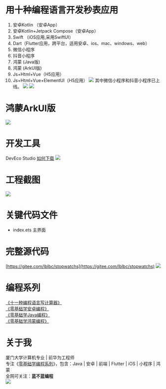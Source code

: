 # 用十种编程语言开发秒表应用
1. 安卓Kotlin （安卓App）
2. 安卓Kotlin+Jetpack Compose（安卓App）
3. Swift （iOS应用,采用SwiftUI）
4. Dart（Flutter应用，跨平台，适用安卓、ios、mac、windows、web）
5. 微信小程序
6. 抖音小程序
7. 鸿蒙 (Java版)
8. 鸿蒙 (ArkUI版)
9. Js+Html+Vue（H5应用）
10. Js+Html+Vue+ElementUI（H5应用）
![](https://img-blog.csdnimg.cn/img_convert/fd3572a7d3278deda3e83f271235988d.png)
其中微信小程序和抖音小程序已上线。
![](https://img-blog.csdnimg.cn/img_convert/a52de326d42d1e7a754a1c5c89775ee0.png)
![](https://img-blog.csdnimg.cn/img_convert/1c1fe4c11099e74ac277c717a0764a2b.png)
# 鸿蒙ArkUI版
![](https://img-blog.csdnimg.cn/img_convert/6c53e93d669a14dd48bc7cf7fa5c6393.gif)
# 开发工具
DevEco Studio
[如何下载](https://cxyxy.blog.csdn.net/article/details/120680717)
![](https://img-blog.csdnimg.cn/img_convert/d2f4851f878b566945a82b5ad0c01d2e.png)
# 工程截图
![](https://img-blog.csdnimg.cn/img_convert/0da7eb5848c977ee6c410953e573ccbe.png)
# 关键代码文件
- index.ets 主界面

# 完整源代码
[https://gitee.com/lblbc/stopwatchs](https://gitee.com/lblbc/stopwatchs)
![](https://img-blog.csdnimg.cn/img_convert/49aae95374ed15428a1e220967380566.png)

# 编程系列
[《十一种编程语言写计算器》](https://cxyxy.blog.csdn.net/article/details/120396302)  
[《零基础学安卓编程》](https://cxyxy.blog.csdn.net/category_11409895.html)  
[《零基础学Java编程》](https://cxyxy.blog.csdn.net/category_11331310.html)  
[《零基础学鸿蒙编程》](https://cxyxy.blog.csdn.net/category_11409093.html)

# 关于我
厦门大学计算机专业 | 前华为工程师  
专注《[零基础学编程系列](https://cxyxy.blog.csdn.net/article/details/121134634)》，包含：Java | 安卓 | 前端 | Flutter | iOS | 小程序 | 鸿蒙  
全网可关注：**蓝不蓝编程**  
![](https://img-blog.csdnimg.cn/3a1baf2918e8492ab61fa0600fb43444.png)